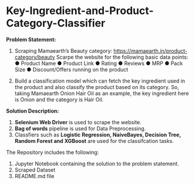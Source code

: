 # Key-Ingredient-and-Product-Category-Classifier

**Problem Statement:**
1) Scraping Mamaearth’s Beauty category:
https://mamaearth.in/product-category/beauty 
Scarpe the website for the following basic data points:
● Product Name
● Product Link
● Rating
● Reviews
● MRP
● Pack Size
● Discount/Offers running on the product

2) Build a classification model which can fetch the key ingredient
used in the product and also classify the product based on its category. So, taking
Mamaearth Onion Hair Oil as an example, the key ingredient here is Onion and the
category is Hair Oil.

**Solution Description:**
1) **Selenium Web Driver** is used to scrape the website.
2) **Bag of words** pipeline is used for Data Preprocessing.
3) Classfiers such as **Logistic Regression, NaiveBayes, Decision Tree, Random Forest and XGBoost** are used for the classifcation tasks.

The Repository includes the following:
1) Jupyter Notebook containing the solution to the problem statement.
2) Scraped Dataset
3) README.md file
